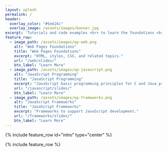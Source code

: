 ```yaml
---
layout: splash
permalink: /
header:
  overlay_color: "#5e616c"
  overlay_image: /assets/images/banner.jpg
excerpt: 'Tutorials and code examples <br> to learn the foundations <br> of Web development.'
feature_row:
  - image_path: /assets/images/op-web.png
    alt: "Web Pages Foundations"
    title: "Web Pages Foundations"
    excerpt: "HTML, styles, CSS, and related topics."
    url: "/web/slides/"
    btn_label: "Learn More"
  - image_path: /assets/images/op-javascript.png
    alt: "JavaScript Programming"
    title: "JavaScript Programming"
    excerpt: "JavaScript basic programming principles for C and Java programmers."
    url: "/javascript/slides/"
    btn_label: "Learn More"
  - image_path: /assets/images/op-frameworks.png
    alt: "JavaScript Frameworks"
    title: "JavaScript Frameworks"
    excerpt: "Frameworks to support JavaScript development."
    url: "/frameworks/slides/"
    btn_label: "Learn More"
---
```


{% include feature_row id="intro" type="center" %}

{% include feature_row %}
